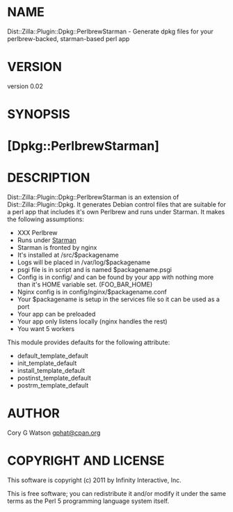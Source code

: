 # NAME

Dist::Zilla::Plugin::Dpkg::PerlbrewStarman - Generate dpkg files for your perlbrew-backed, starman-based perl app

# VERSION

version 0.02

# SYNOPSIS

  #  [Dpkg::PerlbrewStarman]

# DESCRIPTION

Dist::Zilla::Plugin::Dpkg::PerlbrewStarman is an extension of
Dist::Zilla::Plugin::Dpkg. It generates Debian control files that are
suitable for a perl app that includes it's own Perlbrew and runs under
Starman.  It makes the following assumptions:

- XXX Perlbrew
- Runs under [Starman](http://search.cpan.org/perldoc?Starman)
- Starman is fronted by nginx
- It's installed at /src/$packagename
- Logs will be placed in /var/log/$packagename
- psgi file is in script and is named $packagename.psgi
- Config is in config/ and can be found by your app with nothing more than it's HOME variable set. (FOO_BAR_HOME)
- Nginx config is in config/nginx/$packagename.conf
- Your $packagename is setup in the services file so it can be used as a port
- Your app can be preloaded
- Your app only listens locally (nginx handles the rest)
- You want 5 workers

This module provides defaults for the following attribute:

- default_template_default
- init_template_default
- install_template_default
- postinst_template_default
- postrm_template_default

# AUTHOR

Cory G Watson <gphat@cpan.org>

# COPYRIGHT AND LICENSE

This software is copyright (c) 2011 by Infinity Interactive, Inc.

This is free software; you can redistribute it and/or modify it under
the same terms as the Perl 5 programming language system itself.